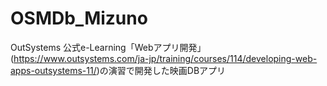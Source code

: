# OSMDb_Mizuno

OutSystems 公式e-Learning「Webアプリ開発」(https://www.outsystems.com/ja-jp/training/courses/114/developing-web-apps-outsystems-11/)の演習で開発した映画DBアプリ
